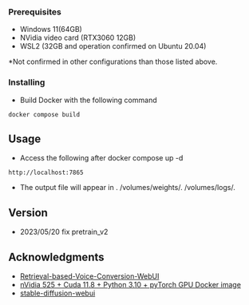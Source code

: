 ### Prerequisites

* Windows 11(64GB)
* NVidia video card (RTX3060 12GB)
* WSL2 (32GB and operation confirmed on Ubuntu 20.04)

*Not confirmed in other configurations than those listed above.

### Installing

* Build Docker with the following command
```
docker compose build
```

## Usage

* Access the following after docker compose up -d
```
http://localhost:7865
```
* The output file will appear in . /volumes/weights/. /volumes/logs/.

## Version

* 2023/05/20 fix pretrain_v2

## Acknowledgments

* [Retrieval-based-Voice-Conversion-WebUI](https://github.com/liujing04/Retrieval-based-Voice-Conversion-WebUI)
* [nVidia 525 + Cuda 11.8 + Python 3.10 + pyTorch GPU Docker image](https://dev.to/ordigital/nvidia-525-cuda-118-python-310-pytorch-gpu-docker-image-1l4a)
* [stable-diffusion-webui](https://github.com/AUTOMATIC1111/stable-diffusion-webui)
